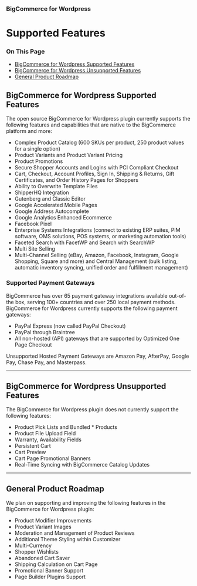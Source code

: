 <div><h3 class="sub-docs-type" id="bigcommerce-for-wordpress">BigCommerce for Wordpress</h3>

# Supported Features

<div class="otp" id="no-index">

### On This Page
- [BigCommerce for Wordpress Supported Features](#bigcommerce-for-wordpress-supported-features)
- [BigCommerce for Wordpress Unsupported Features](#bigcommerce-for-wordpress-unsupported-features)
- [General Product Roadmap](#general-product-roadmap)

</div>

<a href='##supported_supported' aria-hidden='true' class='block-anchor'  id='#supported_supported'><i aria-hidden='true' class='linkify icon'></i></a>

## BigCommerce for Wordpress Supported Features

The open source BigCommerce for Wordpress plugin currently supports the following features and capabilities that are native to the BigCommerce platform and more:

* Complex Product Catalog (600 SKUs per product, 250 product values for a single option)
* Product Variants and Product Variant Pricing
* Product Promotions
* Secure Shopper Accounts and Logins with PCI Compliant Checkout
* Cart, Checkout, Account Profiles, Sign In, Shipping & Returns, Gift Certificates, and Order History Pages for Shoppers
* Ability to Overwrite Template Files
* ShipperHQ Integration
* Gutenberg and Classic Editor
* Google Accelerated Mobile Pages 
* Google Address Autocomplete 
* Google Analytics Enhanced Ecommerce
* Facebook Pixel 
* Enterprise Systems Integrations (connect to existing ERP suites, PIM software, OMS solutions, POS systems, or marketing automation tools)
* Faceted Search with FacetWP and Search with SearchWP
* Multi Site Selling
* Multi-Channel Selling (eBay, Amazon, Facebook, Instagram, Google Shopping, Square and more) and Central Management (bulk listing, automatic inventory syncing, unified order and fulfillment management)

### Supported Payment Gateways

BigCommerce has over 65 payment gateway integrations available out-of-the box, serving 100+ countries and over 250 local payment methods. BigCommerce for Wordpress currently supports the following payment gateways:

* PayPal Express (now called PayPal Checkout)
* PayPal through Braintree
* All non-hosted (API) gateways that are supported by Optimized One Page Checkout 

Unsupported Hosted Payment Gateways are Amazon Pay, AfterPay, Google Pay, Chase Pay, and Masterpass.



---

<a href='##supported_unsupported' aria-hidden='true' class='block-anchor'  id='#supported_unsupported'><i aria-hidden='true' class='linkify icon'></i></a>

## BigCommerce for Wordpress Unsupported Features

The BigCommerce for Wordpress plugin does not currently support the following features: 

* Product Pick Lists and Bundled * Products
* Product File Upload Field
* Warranty, Availability Fields
* Persistent Cart
* Cart Preview
* Cart Page Promotional Banners
* Real-Time Syncing with BigCommerce Catalog Updates

---

<a href='#supported_general' aria-hidden='true' class='block-anchor'  id='supported_general'><i aria-hidden='true' class='linkify icon'></i></a>

## General Product Roadmap

We plan on supporting and improving the following features in the BigCommerce for Wordpress plugin:

* Product Modifier Improvements
* Product Variant Images
* Moderation and Management of Product Reviews
* Additional Theme Styling within Customizer
* Multi-Currency 
* Shopper Wishlists
* Abandoned Cart Saver 
* Shipping Calculation on Cart Page
* Promotional Banner Support
* Page Builder Plugins Support


